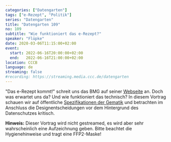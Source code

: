 ```yaml
---
categories: ["Datengarten"]
tags: ["e-Rezept", "Politik"]
series: "Datengarten"
title: "Datengarten 109"
no: 109
subtitle: "Wie funktioniert das e-Rezept?"
speaker: "Flüpke"
date: 2020-03-06T11:15:00+02:00
event:
  start: 2022-06-16T20:00:00+02:00
  end:   2022-06-16T21:00:00+02:00
location: CCCB
language: de
streaming: false
#recording: https://streaming.media.ccc.de/datengarten
---
```

"Das e-Rezept kommt!" schreit uns das BMG auf seiner
[Webseite](https://www.bundesgesundheitsministerium.de/e-rezept.html) an.  Doch
was erwartet uns da? Und wie funktioniert das technisch?  In diesem Vortrag
schauen wir auf öffentliche [Spezifikationen der
Gematik](https://fachportal.gematik.de/anwendungen/elektronisches-rezept) und
betrachten im Anschluss die Designentscheidungen vor dem Hintergrund des
Datenschutzes kritisch.

**Hinweis:** Dieser Vortrag wird nicht gestreamed, es wird aber sehr
wahrscheinlich eine Aufzeichnung geben. Bitte beachtet die Hygienehinweise und
tragt eine FFP2-Maske!

